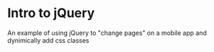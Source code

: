 # Intro to jQuery

An example of using jQuery to "change pages" on a mobile app and dynimically add css classes
